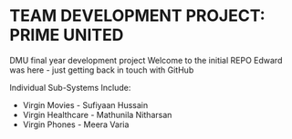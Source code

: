 # TEAM DEVELOPMENT PROJECT: PRIME UNITED
DMU final year development project
Welcome to the initial REPO
Edward was here - just getting back in touch with GitHub

Individual Sub-Systems Include: 
- Virgin Movies - Sufiyaan Hussain 
- Virgin Healthcare - Mathunila Nitharsan
- Virgin Phones - Meera Varia
